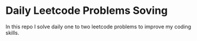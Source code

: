 # Daily Leetcode Problems Soving
In this repo I solve daily one to two leetcode problems to improve my coding skills. 
